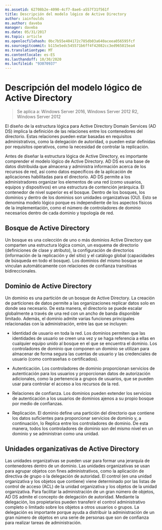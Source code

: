 ```yaml
---
ms.assetid: 62708b2e-4090-4cf7-8ae6-a557f31f561f
title: Descripción del modelo lógico de Active Directory
author: iainfoulds
ms.author: daveba
manager: daveba
ms.date: 05/31/2017
ms.topic: article
ms.openlocfilehash: 0bc7b55e404172c785db03a640aceea056595fcf
ms.sourcegitcommit: b115e5edc545571b6ff4f42082cc3ed965815ea4
ms.translationtype: MT
ms.contentlocale: es-ES
ms.lasthandoff: 10/30/2020
ms.locfileid: "93070937"
---
```

# <a name="understanding-the-active-directory-logical-model"></a>Descripción del modelo lógico de Active Directory

>Se aplica a: Windows Server 2016, Windows Server 2012 R2, Windows Server 2012

El diseño de la estructura lógica para Active Directory Domain Services (AD DS) implica la definición de las relaciones entre los contenedores del directorio. Estas relaciones pueden estar basadas en requisitos administrativos, como la delegación de autoridad, o pueden estar definidas por requisitos operativos, como la necesidad de controlar la replicación.

Antes de diseñar la estructura lógica de Active Directory, es importante comprender el modelo lógico de Active Directory. AD DS es una base de datos distribuida que almacena y administra información acerca de los recursos de red, así como datos específicos de la aplicación de aplicaciones habilitadas para el directorio. AD DS permite a los administradores organizar los elementos de una red (como usuarios, equipos y dispositivos) en una estructura de contención jerárquica. El contenedor de nivel superior es el bosque. Dentro de los bosques, los dominios y dentro de los dominios son unidades organizativas (OU). Esto se denomina modelo lógico porque es independiente de los aspectos físicos de la implementación, como el número de controladores de dominio necesarios dentro de cada dominio y topología de red.

## <a name="active-directory-forest"></a>Bosque de Active Directory
Un bosque es una colección de uno o más dominios Active Directory que comparten una estructura lógica común, un esquema de directorio (definiciones de clase y atributo), la configuración de directorios (información de la replicación y del sitio) y el catálogo global (capacidades de búsqueda en todo el bosque). Los dominios del mismo bosque se vinculan automáticamente con relaciones de confianza transitivas bidireccionales.

## <a name="active-directory-domain"></a>Dominio de Active Directory
Un dominio es una partición de un bosque de Active Directory. La creación de particiones de datos permite a las organizaciones replicar datos solo en donde sea necesario. De esta manera, el directorio se puede escalar globalmente a través de una red con un ancho de banda disponible limitado. Además, el dominio admite varias funciones principales relacionadas con la administración, entre las que se incluyen:

-   Identidad de usuario en toda la red. Los dominios permiten que las identidades de usuario se creen una vez y se haga referencia a ellas en cualquier equipo unido al bosque en el que se encuentra el dominio. Los controladores de dominio que componen un dominio se utilizan para almacenar de forma segura las cuentas de usuario y las credenciales de usuario (como contraseñas o certificados).

-   Autenticación. Los controladores de dominio proporcionan servicios de autenticación para los usuarios y proporcionan datos de autorización adicionales, como la pertenencia a grupos de usuarios, que se pueden usar para controlar el acceso a los recursos de la red.

-   Relaciones de confianza. Los dominios pueden extender los servicios de autenticación a los usuarios de dominios ajenos a su propio bosque por medio de confianzas.

-   Replicación. El dominio define una partición del directorio que contiene los datos suficientes para proporcionar servicios de dominio y, a continuación, lo Replica entre los controladores de dominio. De esta manera, todos los controladores de dominio son del mismo nivel en un dominio y se administran como una unidad.

## <a name="active-directory-organizational-units"></a>Unidades organizativas de Active Directory
Las unidades organizativas se pueden usar para formar una jerarquía de contenedores dentro de un dominio. Las unidades organizativas se usan para agrupar objetos con fines administrativos, como la aplicación de directiva de grupo o la delegación de autoridad. El control (en una unidad organizativa y los objetos que contiene) viene determinado por las listas de control de acceso (ACL) de la unidad organizativa y los objetos de la unidad organizativa. Para facilitar la administración de un gran número de objetos, AD DS admite el concepto de delegación de autoridad. Mediante la delegación, los propietarios pueden transferir el control administrativo completo o limitado sobre los objetos a otros usuarios o grupos. La delegación es importante porque ayuda a distribuir la administración de un gran número de objetos en una serie de personas que son de confianza para realizar tareas de administración.



